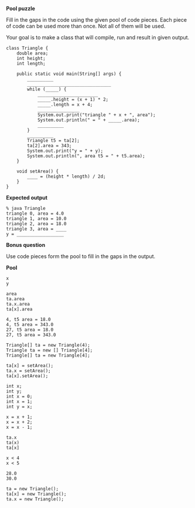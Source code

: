 **Pool puzzle**

Fill in the gaps in the code using the given pool of code pieces.
Each piece of code can be used more than once.
Not all of them will be used.

Your goal is to make a class that will compile, run and result in given output.

    class Triangle {
        double area;
        int height;
        int length;
    
        public static void main(String[] args) {
            __________
            ________________________________
            while (_____) {
                _______________________
                _____.height = (x + 1) * 2;
                _____.length = x + 4;
                ________________
                System.out.print("triangle " + x + ", area");
                System.out.println(" = " + _____.area);
                __________
            }
            __________
            Triangle t5 = ta[2];
            ta[2].area = 343;
            System.out.print("y = " + y);
            System.out.println(", area t5 = " + t5.area);
        }
    
        void setArea() {
            ____ = (height * length) / 2d;
        } 
    }

**Expected output**

    % java Triangle
    triangle 0, area = 4.0
    triangle 1, area = 10.0
    triangle 2, area = 18.0
    triangle 3, area = ____
    y = __________________
    
**Bonus question**

Use code pieces form the pool to fill in the gaps in the output.

**Pool**

    x
    y   
<!-- -->
    area
    ta.area
    ta.x.area
    ta[x].area
<!-- -->
    4, t5 area = 18.0
    4, t5 area = 343.0
    27, t5 area = 18.0
    27, t5 area = 343.0
<!-- -->
    Triangle[] ta = new Triangle(4);
    Triangle ta = new [] Triangle[4];
    Triangle[] ta = new Triangle[4];
<!-- -->
    ta[x] = setArea();
    ta.x = setArea();
    ta[x].setArea();
<!-- -->
    int x;
    int y;
    int x = 0;
    int x = 1;
    int y = x;
<!-- -->
    x = x + 1;
    x = x + 2;
    x = x - 1;
<!-- -->
    ta.x
    ta(x)
    ta[x]
<!-- -->
    x < 4
    x < 5
<!-- -->
    28.0
    30.0
<!-- -->
    ta = new Triangle();
    ta[x] = new Triangle();
    ta.x = new Triangle();